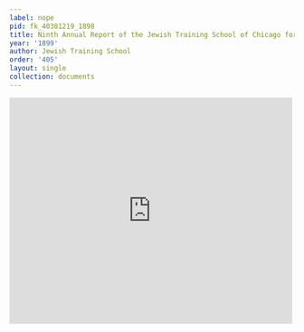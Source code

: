 ```yaml
---
label: nope
pid: fk_40381219_1898
title: Ninth Annual Report of the Jewish Training School of Chicago for 1898-99
year: '1899'
author: Jewish Training School
order: '405'
layout: single
collection: documents
---
```

<iframe src="https://northwestern.app.box.com/embed/s/o73b49q53a0z7wvwo1uka82s9d7kiwbg?sortColumn=date&view=list" width="500" height="400" frameborder="0" allowfullscreen webkitallowfullscreen msallowfullscreen></iframe>

